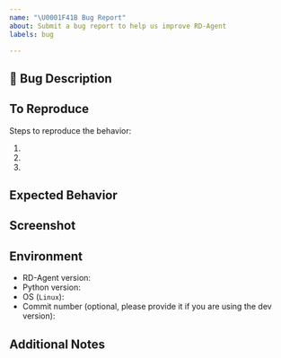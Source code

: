 ```yaml
---
name: "\U0001F41B Bug Report"
about: Submit a bug report to help us improve RD-Agent
labels: bug

---
```


## 🐛 Bug Description

<!-- A clear and concise description of what the bug is. -->

## To Reproduce

Steps to reproduce the behavior:

1.
1.
1.


## Expected Behavior

<!-- A clear and concise description of what you expected to happen. -->

## Screenshot

<!-- A screenshot of the error message or anything shouldn't appear-->

## Environment

 - RD-Agent version:
 - Python version:
 - OS (`Linux`):
 - Commit number (optional, please provide it if you are using the dev version):

## Additional Notes

<!-- Add any other information about the problem here. -->
